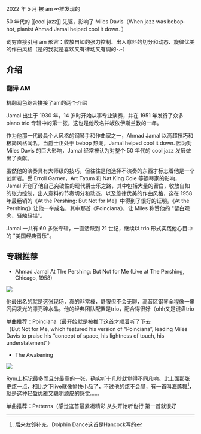 2022 年 5 月 被 am ∞推发现的

50 年代的 [[cool jazz]] 先驱，影响了 Miles Davis（When jazz was bebop-hot, pianist Ahmad Jamal helped cool it down. ）

词穷直接引用 am 形容：收放自如的张力控制、出人意料的切分和动态、旋律优美的作曲风格（是的我就是喜欢又有律动又有调的-.-）

## 介绍

### 翻译 AM

机翻润色综合拼接了am的两个介绍

Jamal 出生于 1930 年，14 岁时开始从事专业演奏，并在 1951 年发行了众多 piano trio 专辑中的第一张，这也是他改名并皈依伊斯兰教的一年。

作为他那一代最具个人风格的钢琴手和作曲家之一，Ahmad Jamal 以高超技巧和极简风格闻名。当爵士正处于 bebop 热潮，Jamal helped cool it down. 因为对 Miles Davis 的巨大影响，Jamal 经常被认为对整个 50 年代的 cool jazz 发展做出了贡献。

虽然他的演奏具有大师级的技巧，但往往是他选择不演奏的东西才标志着他是一个创新者。受 Erroll Garner，Art Tatum 和 Nat King Cole 等钢琴家的影响，Jamal 开创了他自己突破性的现代爵士乐之路，其中包括大量的留白，收放自如的张力控制，出人意料的节奏切分和动态，以及旋律优美的作曲风格，这在 1958 年最畅销的《At the Pershing: But Not for Me》中得到了很好的证明。《At the Pershing》让他一举成名，其中那首《Poinciana》，让 Miles 称赞他的 "留白观念、轻触轻描"。

Jamal 一共有 60 多张专辑，一直活跃到 21 世纪，继续以 trio 形式实践他心目中的 "美国经典音乐"。

## 专辑推荐

- Ahmad Jamal At The Pershing: But Not for Me (Live at The Pershing, Chicago, 1958)  

![](https://picture-guan.oss-cn-hangzhou.aliyuncs.com/20220816144421.png)

他最出名的就是这张现场，真的非常棒，舒服但不会无聊，高音区钢琴全程像一串闪闪发光的漂亮碎水晶。他的经典团队配置是trio，配合得很好（ohh又是键盘trio

单曲推荐：Poinciana（最开始就是被推了这首才顺着听了下去  
（But Not for Me, which featured his version of “Poinciana”, leading Miles Davis to praise his “concept of space, his lightness of touch, his understatement”）

- The Awakening  

![](https://picture-guan.oss-cn-hangzhou.aliyuncs.com/20220816144438.png)

Rym上标记最多而且分最高的一张，确实听十几秒就觉得不同凡响。比上面那张更炫一点，相比之下live就像愉快小品了，不过他的炫不会腻，有一首叫海豚舞[^1]，就是这种轻盈优雅又聪明顽皮的感觉……

单曲推荐：Patterns（感觉这首最紧凑精彩 从头开始听也行 第一首就很好

[^1]: 后来友邻补充，Dolphin Dance这首是Hancock写的